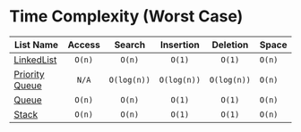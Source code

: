 # Time Complexity (Worst Case)
| List Name      | Access |    Search   |  Insertion  |   Deletion  | Space  |
|----------------|:------:|:-----------:|:-----------:|:-----------:|--------|
| [LinkedList](https://github.com/sinamna/DSA/tree/master/Data%20Structures/Lists/LinkedList)     | `O(n)` | `O(n)`      | `O(1)`      | `O(1)`      | `O(n)` |
| [Priority Queue](https://github.com/sinamna/DSA/tree/master/Data%20Structures/Lists/PriorityQueue) | `N/A`  | `O(log(n))` | `O(log(n))` | `O(log(n))` | `O(n)` |
| [Queue](https://github.com/sinamna/DSA/tree/master/Data%20Structures/Lists/Queue)          | `O(n)` | `O(n)`      | `O(1)`      | `O(1)`      | `O(n)` |
| [Stack](https://github.com/sinamna/DSA/tree/master/Data%20Structures/Lists/Stack)          | `O(n)` | `O(n)`      | `O(1)`      | `O(1)`      | `O(n)` |
